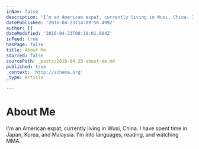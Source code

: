 ```yaml
---
inNav: false
description: 'I’m an American expat, currently living in Wuxi, China. I have spent time in Japan, Korea, and Malaysia. I’m into languages, reading, and watching MMA.'
datePublished: '2016-04-23T14:09:56.499Z'
author: []
dateModified: '2016-04-23T08:19:01.804Z'
inFeed: true
hasPage: false
title: About Me
starred: false
sourcePath: _posts/2016-04-23-about-me.md
published: true
_context: 'http://schema.org'
_type: Article

---
```

# About Me

I'm an American expat, currently living in Wuxi, China. I have spent time in Japan, Korea, and Malaysia. I'm into languages, reading, and watching MMA.